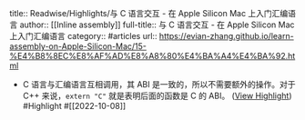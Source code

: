 title:: Readwise/Highlights/与 C 语言交互 - 在 Apple Silicon Mac 上入门汇编语言
author:: [[Inline assembly]]
full-title:: 与 C 语言交互 - 在 Apple Silicon Mac 上入门汇编语言
category:: #articles
url:: https://evian-zhang.github.io/learn-assembly-on-Apple-Silicon-Mac/15-%E4%B8%8EC%E8%AF%AD%E8%A8%80%E4%BA%A4%E4%BA%92.html
- C 语言与汇编语言互相调用，其 ABI 是一致的，所以不需要额外的操作。对于 C++ 来说，`extern "C"` 就是表明后面的函数是 C 的 ABI。 ([View Highlight](https://read.readwise.io/read/01gevdmahy14a3y27g9hy9yefh)) #Highlight #[[2022-10-08]]